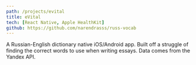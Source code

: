 ```yaml
---
path: /projects/evital
title: eVital
tech: [React Native, Apple HealthKit]
github: https://github.com/narendrasss/russ-vocab
---
```


A Russian-English dictionary native iOS/Android app. Built off a struggle of finding the correct words to use when writing essays. Data comes from the Yandex API.
